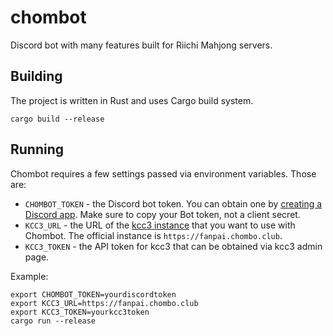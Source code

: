 # chombot
Discord bot with many features built for Riichi Mahjong servers.

## Building
The project is written in Rust and uses Cargo build system.
```
cargo build --release
```

## Running
Chombot requires a few settings passed via environment variables. Those are:
* `CHOMBOT_TOKEN` - the Discord bot token. You can obtain one by [creating a Discord app](https://discord.com/developers/applications). Make sure to copy your Bot token, not a client secret.
* `KCC3_URL` - the URL of the [kcc3 instance](https://github.com/riichi/kcc3) that you want to use with Chombot. The official instance is `https://fanpai.chombo.club`.
* `KCC3_TOKEN` - the API token for kcc3 that can be obtained via kcc3 admin page.

Example:

```
export CHOMBOT_TOKEN=yourdiscordtoken
export KCC3_URL=https://fanpai.chombo.club
export KCC3_TOKEN=yourkcc3token
cargo run --release
```
